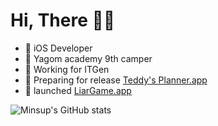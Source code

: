 # Hi, There 👋🏻

- 🌱 iOS Developer
- 🐻 Yagom academy 9th camper
- 🏢 Working for ITGen
- 📱 Preparing for release [Teddy's Planner.app](https://github.com/agilestarskim/Teddys-Planner)
- 📱 launched [LiarGame.app](https://github.com/agilestarskim/LiarGame)

![Minsup's GitHub stats](https://github-readme-stats.vercel.app/api?username=agilestarskim&theme=great-gatsby&show_icons=true)

